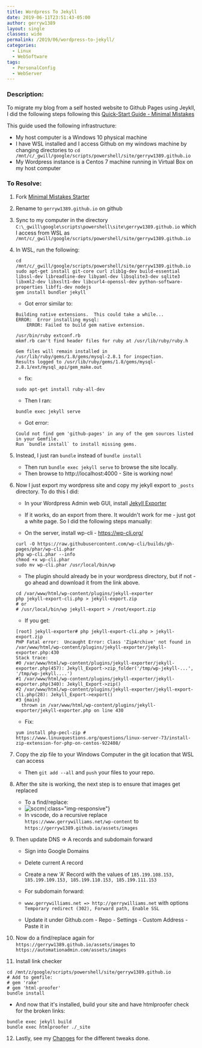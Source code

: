 ```yaml
---
title: Wordpress To Jekyll
date: 2019-06-11T23:51:43-05:00
author: gerryw1389
layout: single
classes: wide
permalink: /2019/06/wordpress-to-jekyll/
categories:
  - Linux
  - WebSoftware
tags:
  - PersonalConfig
  - WebServer
---
```

<!--more-->

### Description:

To migrate my blog from a self hosted website to Github Pages using Jeykll, I did the following steps following this [Quick-Start Guide - Minimal Mistakes](https://mmistakes.github.io/minimal-mistakes/docs/quick-start-guide/)

This guide used the following infrastructure:
- My host computer is a Windows 10 physical machine
- I have WSL installed and I access Github on my windows machine by changing directories to `cd /mnt/c/_gwill/google/scripts/powershell/site/gerryw1389.github.io`
- My Wordpress instance is a Centos 7 machine running in Virtual Box on my host computer

### To Resolve:

1. Fork [Minimal Mistakes Starter](https://github.com/mmistakes/mm-github-pages-starter)

2. Rename to `gerryw1389.github.io` on github

3. Sync to my computer in the directory `C:\_gwill\google\scripts\powershell\site\gerryw1389.github.io` which I access from WSL as `/mnt/c/_gwill/google/scripts/powershell/site/gerryw1389.github.io`

4. In WSL, run the following:

   ```shell
   cd /mnt/c/_gwill/google/scripts/powershell/site/gerryw1389.github.io
   sudo apt-get install git-core curl zlib1g-dev build-essential libssl-dev libreadline-dev libyaml-dev libsqlite3-dev sqlite3 libxml2-dev libxslt1-dev libcurl4-openssl-dev python-software-properties libffi-dev nodejs
   gem install bundler jekyll
   ```

   - Got error similar to:

   ```escape
   Building native extensions.  This could take a while...
   ERROR:  Error installing mysql:
       ERROR: Failed to build gem native extension.

   /usr/bin/ruby extconf.rb
   mkmf.rb can't find header files for ruby at /usr/lib/ruby/ruby.h

   Gem files will remain installed in /usr/lib/ruby/gems/1.8/gems/mysql-2.8.1 for inspection.
   Results logged to /usr/lib/ruby/gems/1.8/gems/mysql-2.8.1/ext/mysql_api/gem_make.out
   ```

   - fix:

   ```shell
   sudo apt-get install ruby-all-dev
   ```

   - Then I ran:

   ```shell
   bundle exec jekyll serve
   ```

   - Got error:

   ```escape
   Could not find gem 'github-pages' in any of the gem sources listed in your Gemfile.
   Run `bundle install` to install missing gems.
   ```

5. Instead, I just ran `bundle` instead of `bundle install`

   - Then run `bundle exec jekyll serve` to browse the site locally. 
   - Then browse to http://localhost:4000 - Site is working now!

6. Now I just export my wordpress site and copy my jekyll export to `_posts` directory. To do this I did:

   - In your Wordpress Admin web GUI, install [Jekyll Exporter](https://wordpress.org/plugins/jekyll-exporter/)

   - If it works, do an export from there. It wouldn't work for me - just got a white page. So I did the following steps manually:
   - On the server, install wp-cli - https://wp-cli.org/

   ```shell
   curl -O https://raw.githubusercontent.com/wp-cli/builds/gh-pages/phar/wp-cli.phar
   php wp-cli.phar --info
   chmod +x wp-cli.phar
   sudo mv wp-cli.phar /usr/local/bin/wp
   ```

   - The plugin should already be in your wordpress directory, but if not - go ahead and download it from the link above.

   ```shell
   cd /var/www/html/wp-content/plugins/jekyll-exporter
   php jekyll-export-cli.php > jekyll-export.zip
   # or
   # /usr/local/bin/wp jekyll-export > /root/export.zip
   ```

   - If you get:

   ```escape
   [root] jekyll-exporter# php jekyll-export-cli.php > jekyll-export.zip
   PHP Fatal error:  Uncaught Error: Class 'ZipArchive' not found in /var/www/html/wp-content/plugins/jekyll-exporter/jekyll-exporter.php:430
   Stack trace:
   #0 /var/www/html/wp-content/plugins/jekyll-exporter/jekyll-exporter.php(457): Jekyll_Export->zip_folder('/tmp/wp-jekyll-...', '/tmp/wp-jekyll....')
   #1 /var/www/html/wp-content/plugins/jekyll-exporter/jekyll-exporter.php(340): Jekyll_Export->zip()
   #2 /var/www/html/wp-content/plugins/jekyll-exporter/jekyll-export-cli.php(28): Jekyll_Export->export()
   #3 {main}
     thrown in /var/www/html/wp-content/plugins/jekyll-exporter/jekyll-exporter.php on line 430
   ```

   - Fix:

   ```shell
   yum install php-pecl-zip # https://www.linuxquestions.org/questions/linux-server-73/install-zip-extension-for-php-on-centos-922408/
   ```

7. Copy the zip file to your Windows Computer in the git location that WSL can access

   - Then `git add --all` and `push` your files to your repo.

8. After the site is working, the next step is to ensure that images get replaced

   - To a find/replace:
   - ![sccm](https://automationadmin.com/assets/images/uploads/2019/04/sccm.jpg){:class="img-responsive"}
   - In vscode, do a recursive replace `https://www.gerrywilliams.net/wp-content` to `https://gerryw1389.github.io/assets/images`

9. Then update DNS => A records and subdomain forward 

   - Sign into Google Domains
   - Delete current A record
   - Create a new 'A' Record with the values of `185.199.108.153, 185.199.109.153, 185.199.110.153, 185.199.111.153`

   - For subdomain forward:
   - `www.gerrywilliams.net => http://gerrywilliams.net` with options `Temporary redirect (302), Forward path, Enable SSL`

   - Update it under Github.com - Repo - Settings - Custom Address - Paste it in


10. Now do a find/replace again for `https://gerryw1389.github.io/assets/images` to `https://automationadmin.com/assets/images`

11. Install link checker

   ```shell
   cd /mnt/z/google/scripts/powershell/site/gerryw1389.github.io
   # Add to gemfile:
   # gem 'rake'
   # gem 'html-proofer'
   bundle install
   ```

   - And now that it's installed, build your site and have htmlproofer check for the broken links:

   ```shell
   bundle exec jekyll build
   bundle exec htmlproofer ./_site
   ```

12. Lastly, see my [Changes](https://automationadmin.com/2019/08/wordpress-to-jekyll-changes/) for the different tweaks done.